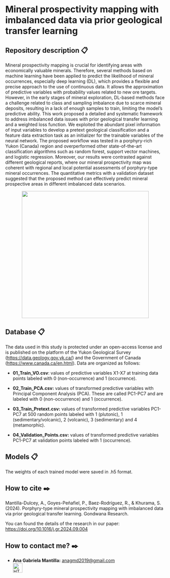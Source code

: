 # Mineral prospectivity mapping with imbalanced data via prior geological transfer learning

## Repository description 📋

Mineral prospectivity mapping is crucial for identifying areas with economically valuable minerals. Therefore, several methods based on machine learning have been applied to predict the likelihood of mineral occurrences, especially deep learning (DL), which provides a flexible and precise approach to the use of continuous data. It allows the approximation of predictive variables with probability values related to new ore targets. However, in the early stages of mineral exploration, DL-based methods face a challenge related to class and sampling imbalance due to scarce mineral deposits, resulting in a lack of enough samples to train, limiting the model’s predictive ability. This work proposed a detailed and systematic framework to address imbalanced data issues with prior geological transfer learning and a weighted loss function. We exploited the abundant pixel information of input variables to develop a pretext geological classification and a feature data extraction task as an initializer for the trainable variables of the neural network. The proposed workflow was tested in a porphyry-rich Yukon (Canada) region and overperformed other state-of-the-art classification algorithms such as random forest, support vector machines, and logistic regression. Moreover, our results were contrasted against different geological reports, where our mineral prospectivity map was coherent with regional and local potential assessments of porphyry-type mineral occurrences. The quantitative metrics with a validation dataset suggested that the proposed method can effectively predict mineral prospective areas in different imbalanced data scenarios.

<p align="center">
<img src="https://github.com/Anagabrielamantilla/TransferProspectivityLearning/blob/main/GraphicalAbstract.png" width="400">
</p>

## Database 📋

The data used in this study is protected under an open-access license and is published on the platform of the Yukon Geological Survey (https://data.geology.gov.yk.ca/) and the Government of Canada (https://www.canada.ca/en.html). Data are organized as follows:

* **01_Train_VO.csv**: values of predictive variables X1-X7 at training data points labeled with 0 (non-occurrence) and 1 (occurrence).

* **02_Train_PCA.csv:** values of transformed predictive variables with Principal Component Analysis (PCA). These are called PC1-PC7 and are labeled with 0 (non-occurrence) and 1 (occurrence). 

* **03_Train_Pretext.csv:** values of transformed predictive variables PC1-PC7 at 500 random points labeled with 1 (plutonic), 1 (sedimentary/volcanic), 2 (volcanic), 3 (sedimentary) and 4 (metamorphic). 

* **04_Validation_Points.csv:** values of transformed predictive variables PC1-PC7 at validation points labeled with 1 (occurrence).

## Models 📋

The weights of each trained model were saved in .h5 format.


## How to cite ✒️
Mantilla-Dulcey, A., Goyes-Peñafiel, P., Baez-Rodríguez, R., & Khurama, S. (2024). Porphyry-type mineral prospectivity mapping with imbalanced data via prior geological transfer learning. Gondwana Research.

You can found the details of the research in our paper: https://doi.org/10.1016/j.gr.2024.09.004 

## How to contact me? ✒️
* **Ana Gabriela Mantilla:** anagmd2019@gmail.com </br> <a href="https://www.linkedin.com/in/ana-gabriela-mantilla-24377a21a/">
  <img src="https://cdn-icons-png.flaticon.com/512/174/174857.png" alt="HTML tutorial" style="width:30px;height:30px;">
</a> </br> 
